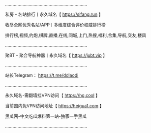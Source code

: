 …………………………………………………………

私房 - 名站排行丨永久域名【 https://sifang.run 】

收尽全网优秀名站/APP丨多维度综合评价权威排行榜

排行榜,视频,约炮,棋牌,直播,在线,同城,上门,热搜,福利,合集,导航,交友,楼凤

…………………………………………………………

聚BT - 聚合导航神器丨永久域名【 https://jubt.vip 】

…………………………………………………………

站长Telegram： https://t.me/ddlaodi

………………………………………………………… 

永久域名-需翻墙挂VPN访问【 https://hg.cool 】

当前国内免VPN访问地址【 https://heigua1.com 】

黑瓜网-中文吃瓜爆料第一站-独家一手黑瓜 

…………………………………………………………
